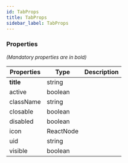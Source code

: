 ```yaml
---
id: TabProps
title: TabProps
sidebar_label: TabProps
---
```




### Properties

<font size="2"><i>(Mandatory properties are in bold)</i></font>

| Properties | Type | Description |
| --------- | ---- | ----------- |
| **title** | string |  |
| active | boolean |  |
| className | string |  |
| closable | boolean |  |
| disabled | boolean |  |
| icon | ReactNode |  |
| uid | string |  |
| visible | boolean |  |
